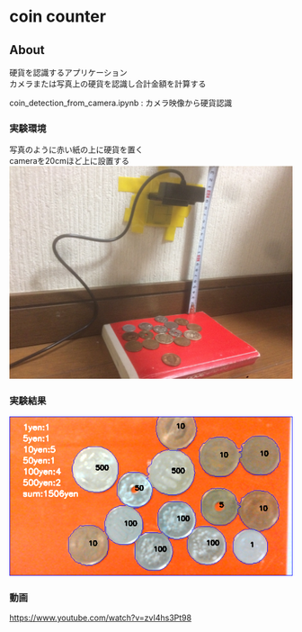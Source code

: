 coin counter
=================

## About

硬貨を認識するアプリケーション  
カメラまたは写真上の硬貨を認識し合計金額を計算する  
  
  coin_detection_from_camera.ipynb : カメラ映像から硬貨認識  
    
  ### 実験環境  
  写真のように赤い紙の上に硬貨を置く  
  cameraを20cmほど上に設置する  
  <img src="https://github.com/hoshianaaa/coin_counter/blob/master/upload/experiment.png">  
    
  ### 実験結果 
  <img src="https://github.com/hoshianaaa/coin_counter/blob/master/upload/result.png">  
    
  ### 動画  
  https://www.youtube.com/watch?v=zvI4hs3Pt98
  
    
